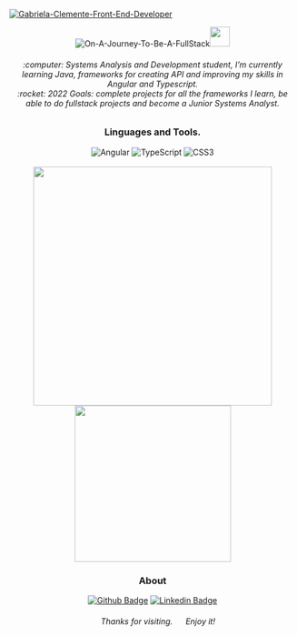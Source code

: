 <a href="https://www.canva.com/design/DAE-zaPWW2U/VhdGH0i-mvpqUHfNtyEc4A/view?website#2"><img alt="Gabriela-Clemente-Front-End-Developer" src="https://user-images.githubusercontent.com/88867709/165803398-6074e4f6-5099-4cc5-b770-146a4566e7dd.gif" ></a>
    
<div align="center">
<img alt="On-A-Journey-To-Be-A-FullStack" src= "https://readme-typing-svg.herokuapp.com/?lines=On+a+journey+to+be+a+Fullstack!" ><img src=https://github.com/codebender/slack-emojis/blob/master/emojis/dancing-penguin.gif width="35">
</div>

<h6 align="center">
:computer: Systems Analysis and Development student, I’m currently learning Java, frameworks for creating API and improving my skills in Angular and Typescript. <br>
:rocket: 2022 Goals: complete projects for all the frameworks I learn, be able to do fullstack projects and become a Junior Systems Analyst.
</h6>

**<h3 align="center"> Linguages and Tools.</h3>**
<div align="center">
<img alt="Angular" src="https://img.shields.io/badge/Angular-DD0031?style=for-the-badge&logo=angular&logoColor=white"> <img alt="TypeScript" src= "https://img.shields.io/badge/TypeScript-007ACC?style=for-the-badge&logo=typescript&logoColor=white"> <img alt="CSS3" src= "https://img.shields.io/badge/CSS3-1572B6?style=for-the-badge&logo=css3&logoColor=white"> </div>
<br>
<div align="center">

<img width="420px" src="https://github-readme-stats.vercel.app/api?username=gabrielajc&show_icons=true&theme=midnight-purple&hide=contribs,issues">
    
<img width="275px" src="https://github-readme-stats.vercel.app/api/top-langs/?username=gabrielajc&layout=compact&theme=midnight-purple&hide=html">

</div>

**<h3 align="center"> About </h3>** 

<div align="center">

[![Github Badge](https://img.shields.io/badge/-Github-000?style=flat-square&logo=Github&logoColor=white&link=https://github.com/gabrielajc/)](https://github.com/gabrielajc/) [![Linkedin Badge](https://img.shields.io/badge/-LinkedIn-blue?style=flat-square&logo=Linkedin&logoColor=white&link=https://www.linkedin.com/in/gabeclemente/)](https://www.linkedin.com/in/gabeclemente/)

</div>

<h6  align="center">
<img src=https://github.com/TheDudeThatCode/TheDudeThatCode/blob/master/Assets/powerup.gif width="15"> Thanks for visiting. 
<img src=https://github.com/TheDudeThatCode/TheDudeThatCode/blob/master/Assets/Hi.gif width="15"> Enjoy it! <br>
</h6>
